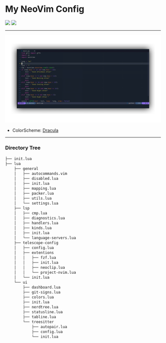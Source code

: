 # My NeoVim Config

<img src="https://img.shields.io/badge/Lua-2C2D72?style=for-the-badge&logo=lua&logoColor=white " /> <img src="https://img.shields.io/badge/NeoVim-%2357A143.svg?&style=for-the-badge&logo=neovim&logoColor=white" />


---
<img src="https://github.com/Iamafnan/my-nvimrc/blob/main/assets/screenshot1.jpg" />

* ColorScheme: [Dracula](https:/github.com/dracula/vim)
---

### Directory Tree
```
├── init.lua
├── lua
    ├── general
    │   ├── autocommands.vim
    │   ├── disabled.lua
    │   ├── init.lua
    │   ├── mapping.lua
    │   ├── packer.lua
    │   ├── utils.lua
    │   └── settings.lua 
    ├── lsp
    │   ├── cmp.lua
    │   ├── diagnostics.lua
    │   ├── handlers.lua
    │   ├── kinds.lua
    │   ├── init.lua
    │   └── language-servers.lua
    ├── telescope-config
    │   ├── config.lua
    │   ├── extentions
    │   │   ├── fzf.lua
    │   │   ├── init.lua
    │   │   ├── neoclip.lua
    │   │   └── project-nvim.lua
    │   └── init.lua
    └── ui
        ├── dashboard.lua
        ├── git-signs.lua
        ├── colors.lua
        ├── init.lua
        ├── nerdtree.lua
        ├── statusline.lua
        ├── tabline.lua
        └── treesitter
            ├── autopair.lua
            ├── config.lua
            └── init.lua

```
